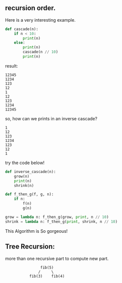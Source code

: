 ## recursion order.

Here is a very interesting example.

```python
def cascade(n):
    if n < 10:
        print(n)
    else:
        print(n)
        cascade(n // 10)
        print(n)
```

result:
```
12345
1234
123
12
1
12
123
1234
12345
```

so, how can we prints in an inverse cascade?
```
1
12
123
1234
123
12
1
```
try the code below!
```python
def inverse_cascade(n):
    grow(n)
    print(n)
    shrink(n)

def f_then_g(f, g, n):
    if n:
        f(n)
        g(n)

grow = lambda n: f_then_g(grow, print, n // 10)
shrink = lambda n: f_then_g(print, shrink, n // 10)
```
This Algorithm is So gorgeous!

## Tree Recursion:

more than one recursive part to compute new part.

```
                fib(5)
               /     \
           fib(3)    fib(4)
```